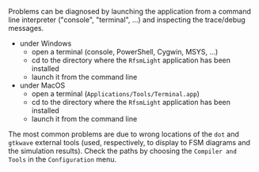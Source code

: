 Problems can be diagnosed by launching the application from a command line interpreter
("console", "terminal", ...) and inspecting the trace/debug messages.
- under Windows
  - open a terminal (console, PowerShell, Cygwin, MSYS, ...)
  - cd to the directory where the `RfsmLight` application has been installed
  - launch it from the command line
- under MacOS
  - open a terminal (`Applications/Tools/Terminal.app`)
  - cd to the directory where the `RfsmLight` application has been installed
  - launch it from the command line

The most common problems are due to wrong locations of the `dot` and `gtkwave` external tools
(used, respectively, to display to FSM diagrams and the simulation results). Check the paths
by choosing the `Compiler and Tools` in the `Configuration` menu. 
